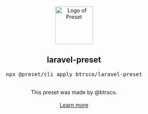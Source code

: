 <p align="center">
  <br />
  <a href="https://preset.dev">
    <img width="100" src="https://raw.githubusercontent.com/preset/preset/main/.github/assets/logo.svg" alt="Logo of Preset">
  </a>
  <br />
</p>

<h2 align="center">laravel-preset</h2>
<pre><div align="center">npx @preset/cli apply btrsco/laravel-preset</div></pre>

<br />

<div align="center">
  This preset was made by @btrsco.
  <br />
  <br />
  <a href="https://preset.dev">Learn more</a>
</div>
